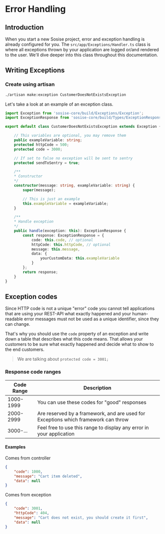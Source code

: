 # Error Handling
## Introduction
When you start a new Sosise project, error and exception handling is already configured for you. The `src/app/Exceptions/Handler.ts` class is where all exceptions thrown by your application are logged or/and rendered to the user. We'll dive deeper into this class throughout this documentation.

## Writing Exceptions
### Create using artisan
```sh
./artisan make:exception CustomerDoesNotExistsException
```

Let's take a look at an example of an exception class.

```typescript
import Exception from 'sosise-core/build/Exceptions/Exception';
import ExceptionResponse from 'sosise-core/build/Types/ExceptionResponse';

export default class CustomerDoesNotExistsException extends Exception {

    // This variables are optional, you may remove them
    public exampleVariable: string;
    protected httpCode = 500;
    protected code = 3000;

    // If set to false no exception will be sent to sentry
    protected sendToSentry = true;

    /**
    * Constructor
    */
    constructor(message: string, exampleVariable: string) {
        super(message);

        // This is just an example
        this.exampleVariable = exampleVariable;
    }

    /**
    * Handle exception
    */
    public handle(exception: this): ExceptionResponse {
        const response: ExceptionResponse = {
            code: this.code, // optional
            httpCode: this.httpCode, // optional
            message: this.message,
            data: {
                yourCustomData: this.exampleVariable
            }
        };
        return response;
    }
}
```

## Exception codes
Since HTTP code is not a unique "error" code you cannot tell applications that are using your REST-API what exactly happened and your human-readable error messages must not be used as a unique identifier, since they can change.

That's why you should use the `code` property of an exception and write down a table that describes what this code means. That allows your customers to be sure what exactly happened and decide what to show to the end customers.

> We are talking about `protected code = 3001;`

### Response code ranges
| Code Range | Description |
| ----------- | ----------- |
| 1000-1999 | You can use these codes for "good" responses |
| 2000-2999 | Are reserved by a framework, and are used for Exceptions which framework can throw |
| 3000-... | Feel free to use this range to display any error in your application |

#### Examples
Comes from controller
```json
{
    "code": 1000,
    "message": "Cart item deleted",
    "data": null
}
```

Comes from exception
```json
{
    "code": 3001,
    "httpCode": 404,
    "message": "Cart does not exist, you should create it first",
    "data": null
}
```